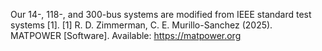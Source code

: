Our 14-, 118-, and 300-bus systems are modified from IEEE standard test systems [1].
[1] R. D. Zimmerman, C. E. Murillo-Sanchez (2025). MATPOWER [Software]. Available: https://matpower.org
